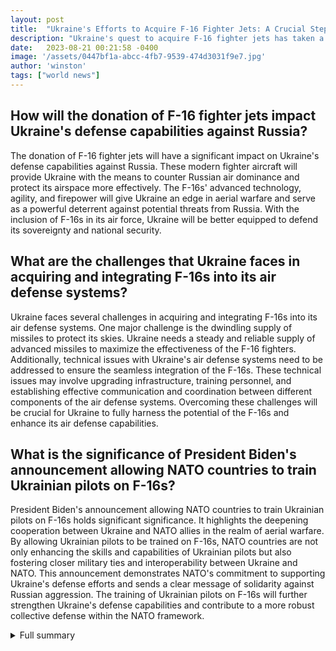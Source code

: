 ```yaml
---
layout: post
title:  "Ukraine's Efforts to Acquire F-16 Fighter Jets: A Crucial Step in Strengthening Its Defense"
description: "Ukraine's quest to acquire F-16 fighter jets has taken a significant leap forward with the donation of these advanced aircraft by the Netherlands and Denmark. This development marks a crucial step in Ukraine's efforts to enhance its military capabilities and counter Russia's air dominance. President Biden's support for NATO countries to train Ukrainian pilots on F-16s further underscores the credibility of Ukraine's request for these jets."
date:   2023-08-21 00:21:58 -0400
image: '/assets/0447bf1a-abcc-4fb7-9539-474d3031f9e7.jpg'
author: 'winston'
tags: ["world news"]
---
```


## How will the donation of F-16 fighter jets impact Ukraine's defense capabilities against Russia?
The donation of F-16 fighter jets will have a significant impact on Ukraine's defense capabilities against Russia. These modern fighter aircraft will provide Ukraine with the means to counter Russian air dominance and protect its airspace more effectively. The F-16s' advanced technology, agility, and firepower will give Ukraine an edge in aerial warfare and serve as a powerful deterrent against potential threats from Russia. With the inclusion of F-16s in its air force, Ukraine will be better equipped to defend its sovereignty and national security.

## What are the challenges that Ukraine faces in acquiring and integrating F-16s into its air defense systems?
Ukraine faces several challenges in acquiring and integrating F-16s into its air defense systems. One major challenge is the dwindling supply of missiles to protect its skies. Ukraine needs a steady and reliable supply of advanced missiles to maximize the effectiveness of the F-16 fighters. Additionally, technical issues with Ukraine's air defense systems need to be addressed to ensure the seamless integration of the F-16s. These technical issues may involve upgrading infrastructure, training personnel, and establishing effective communication and coordination between different components of the air defense systems. Overcoming these challenges will be crucial for Ukraine to fully harness the potential of the F-16s and enhance its air defense capabilities.

## What is the significance of President Biden's announcement allowing NATO countries to train Ukrainian pilots on F-16s?
President Biden's announcement allowing NATO countries to train Ukrainian pilots on F-16s holds significant significance. It highlights the deepening cooperation between Ukraine and NATO allies in the realm of aerial warfare. By allowing Ukrainian pilots to be trained on F-16s, NATO countries are not only enhancing the skills and capabilities of Ukrainian pilots but also fostering closer military ties and interoperability between Ukraine and NATO. This announcement demonstrates NATO's commitment to supporting Ukraine's defense efforts and sends a clear message of solidarity against Russian aggression. The training of Ukrainian pilots on F-16s will further strengthen Ukraine's defense capabilities and contribute to a more robust collective defense within the NATO framework.


<details>
        <summary>Full summary</summary>
<p>The recent donation of F-16 fighter jets by the Netherlands and Denmark to Ukraine has been hailed as a major development in Ukraine's efforts to bolster its defense capabilities against Russia. This donation not only strengthens Ukraine's air defenses but also signals the commitment of NATO allies to support Ukraine in its defense efforts.</p>
<p>Ukraine, with its existing fleet of Soviet-era jets, has long sought to acquire modern fighter aircraft to replace its aging fleet and counter Russian air dominance. The inclusion of F-16s in its air force would provide Ukraine with a powerful tool to protect its airspace and deter potential threats.</p>
<p>President Biden's announcement allowing NATO countries to train Ukrainian pilots on F-16s further solidifies the importance of these jets in Ukraine's defense strategy. This move not only enhances the skills and capabilities of Ukrainian pilots but also fosters closer cooperation between Ukraine and NATO allies in the realm of aerial warfare.</p>
<p>Despite the continued push for F-16 acquisition, Ukraine faces challenges such as a dwindling supply of missiles to protect its skies. This urgent need for advanced aircraft becomes even more apparent as Ukraine seeks to safeguard its airspace and maintain its national security.</p>
<p>While there are mixed opinions regarding the necessity of sending F-16s to Ukraine, it is crucial to acknowledge the advantages that these modern fighter jets bring to the battlefield. The F-16s, or their European equivalents, would significantly enhance Ukraine's air defense capabilities and provide a formidable deterrent against potential threats.</p>
<p>However, technical issues with Ukraine's air defense systems need to be addressed to ensure the effective integration of F-16 fighters into the existing infrastructure. Resolving these issues is vital for Ukraine to fully harness the potential of these advanced aircraft and maximize their impact on its defense capabilities.</p>
<p>The importance of the donation from the Netherlands and Denmark is further highlighted by the amount of military aid given to Ukraine. The US, in particular, has announced a new military aid package worth up to $500 million, emphasizing its commitment to supporting Ukraine's defense efforts. This aid package, combined with the donation of F-16s, demonstrates the determination of Western countries to bolster Ukraine's military capabilities and safeguard its sovereignty.</p>
<p>In conclusion, Ukraine's efforts to acquire F-16 fighter jets mark a crucial step in strengthening its defense and countering Russian aggression. The donation of F-16s by the Netherlands and Denmark, along with President Biden's support for NATO countries to train Ukrainian pilots on these jets, underscores the significance of these advanced aircraft for Ukraine's security. Addressing technical issues and ensuring a steady supply of missiles will be key to fully realizing the potential of the F-16 fighters and enhancing Ukraine's air defense capabilities.</p>
</details>